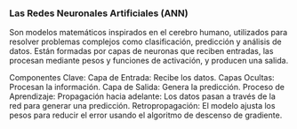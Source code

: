 ### Las Redes Neuronales Artificiales (ANN) 
Son modelos matemáticos inspirados en el cerebro humano, utilizados para resolver problemas complejos como clasificación, predicción y análisis de datos. Están formadas por capas de neuronas que reciben entradas, las procesan mediante pesos y funciones de activación, y producen una salida.

Componentes Clave:
Capa de Entrada: Recibe los datos.
Capas Ocultas: Procesan la información.
Capa de Salida: Genera la predicción.
Proceso de Aprendizaje:
Propagación hacia adelante: Los datos pasan a través de la red para generar una predicción.
Retropropagación: El modelo ajusta los pesos para reducir el error usando el algoritmo de descenso de gradiente.
